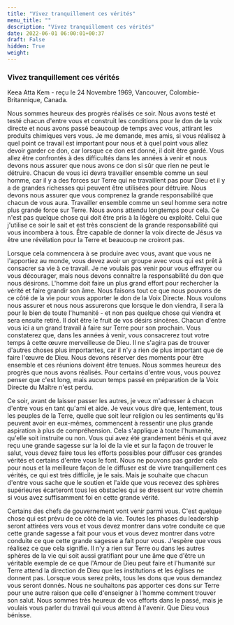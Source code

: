 ```yaml
---
title: "Vivez tranquillement ces vérités"
menu_title: ""
description: "Vivez tranquillement ces vérités"
date: 2022-06-01 06:00:01+00:37
draft: False
hidden: True
weight:
---
```

### Vivez tranquillement ces vérités

Keea Atta Kem - reçu le 24 Novembre 1969, Vancouver, Colombie-Britannique, Canada.

Nous sommes heureux des progrès réalisés ce soir. Nous avons testé et testé chacun d'entre vous et construit les conditions pour le don de la voix directe et nous avons passé beaucoup de temps avec vous, attirant les produits chimiques vers vous. Je me demande, mes amis, si vous réalisez à quel point ce travail est important pour nous et à quel point vous allez devoir garder ce don, car lorsque ce don est donné, il doit être gardé. Vous allez être confrontés à des difficultés dans les années à venir et nous devons nous assurer que nous avons ce don si sûr que rien ne peut le détruire. Chacun de vous ici devra travailler ensemble comme un seul homme, car il y a des forces sur Terre qui ne travaillent pas pour Dieu et il y a de grandes richesses qui peuvent être utilisées pour détruire. Nous devons nous assurer que vous comprenez la grande responsabilité que chacun de vous aura. Travailler ensemble comme un seul homme sera notre plus grande force sur Terre. Nous avons attendu longtemps pour cela. Ce n'est pas quelque chose qui doit être pris à la légère ou exploité. Celui que j'utilise ce soir le sait et est très conscient de la grande responsabilité qui vous incombera à tous. Être capable de donner la voix directe de Jésus va être une révélation pour la Terre et beaucoup ne croiront pas.

Lorsque cela commencera à se produire avec vous, avant que vous ne l'apportiez au monde, vous devez avoir un groupe avec vous qui est prêt à consacrer sa vie à ce travail. Je ne voulais pas venir pour vous effrayer ou vous décourager, mais nous devons connaître la responsabilité du don que nous désirons. L'homme doit faire un plus grand effort pour rechercher la vérité et faire grandir son âme. Nous faisons tout ce que nous pouvons de ce côté de la vie pour vous apporter le don de la Voix Directe. Nous voulons nous assurer et nous nous assurerons que lorsque le don viendra, il sera là pour le bien de toute l'humanité - et non pas quelque chose qui viendra et sera ensuite retiré. Il doit être le fruit de vos désirs sincères. Chacun d'entre vous ici a un grand travail à faire sur Terre pour son prochain. Vous constaterez que, dans les années à venir, vous consacrerez tout votre temps à cette œuvre merveilleuse de Dieu. Il ne s'agira pas de trouver d'autres choses plus importantes, car il n'y a rien de plus important que de faire l'œuvre de Dieu. Nous devons réserver des moments pour être ensemble et ces réunions doivent être tenues. Nous sommes heureux des progrès que nous avons réalisés. Pour certains d'entre vous, vous pouvez penser que c'est long, mais aucun temps passé en préparation de la Voix Directe du Maître n'est perdu. 

Ce soir, avant de laisser passer les autres, je veux m'adresser à chacun d'entre vous en tant qu'ami et aide. Je veux vous dire que, lentement, tous les peuples de la Terre, quelle que soit leur religion ou les sentiments qu'ils peuvent avoir en eux-mêmes, commencent à ressentir une plus grande aspiration à plus de compréhension. Cela s'applique à toute l'humanité, qu'elle soit instruite ou non. Vous qui avez été grandement bénis et qui avez reçu une grande sagesse sur la loi de la vie et sur la façon de trouver le salut, vous devez faire tous les efforts possibles pour diffuser ces grandes vérités et certains d'entre vous le font. Nous ne pouvons pas garder cela pour nous et la meilleure façon de le diffuser est de vivre tranquillement ces vérités, ce qui est très difficile, je le sais. Mais je souhaite que chacun d'entre vous sache que le soutien et l'aide que vous recevez des sphères supérieures écarteront tous les obstacles qui se dressent sur votre chemin si vous avez suffisamment foi en cette grande vérité.

Certains des chefs de gouvernement vont venir parmi vous. C'est quelque chose qui est prévu de ce côté de la vie. Toutes les phases du leadership seront attirées vers vous et vous devez montrer dans votre conduite ce que cette grande sagesse a fait pour vous et vous devez montrer dans votre conduite ce que cette grande sagesse a fait pour vous. J'espère que vous réalisez ce que cela signifie. Il n'y a rien sur Terre ou dans les autres sphères de la vie qui soit aussi gratifiant pour une âme que d'être un véritable exemple de ce que l'Amour de Dieu peut faire et l'humanité sur Terre attend la direction de Dieu que les institutions et les églises ne donnent pas. Lorsque vous serez prêts, tous les dons que vous demandez vous seront donnés. Nous ne souhaitons pas apporter ces dons sur Terre pour une autre raison que celle d'enseigner à l'homme comment trouver son salut. Nous sommes très heureux de vos efforts dans le passé, mais je voulais vous parler du travail qui vous attend à l'avenir. Que Dieu vous bénisse.

